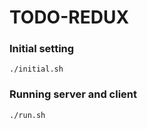 # TODO-REDUX

### Initial setting

```
./initial.sh
```

### Running server and client

```
./run.sh
```
